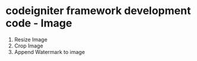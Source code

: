 # codeigniter framework development code - Image
1. Resize Image
2. Crop Image
3. Append Watermark to image
